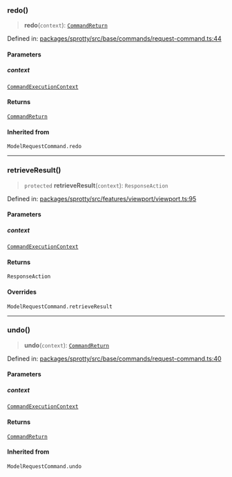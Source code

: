 
### redo()

> **redo**(`context`): [`CommandReturn`](../TypeAlias.CommandReturn)

Defined in: [packages/sprotty/src/base/commands/request-command.ts:44](https://github.com/eclipse-sprotty/sprotty/blob/f9b2433481cc27a1ac0c92d525a92039ae7f6c76/packages/sprotty/src/base/commands/request-command.ts#L44)

#### Parameters

##### context

[`CommandExecutionContext`](../Interface.CommandExecutionContext)

#### Returns

[`CommandReturn`](../TypeAlias.CommandReturn)

#### Inherited from

`ModelRequestCommand.redo`

***

### retrieveResult()

> `protected` **retrieveResult**(`context`): `ResponseAction`

Defined in: [packages/sprotty/src/features/viewport/viewport.ts:95](https://github.com/eclipse-sprotty/sprotty/blob/f9b2433481cc27a1ac0c92d525a92039ae7f6c76/packages/sprotty/src/features/viewport/viewport.ts#L95)

#### Parameters

##### context

[`CommandExecutionContext`](../Interface.CommandExecutionContext)

#### Returns

`ResponseAction`

#### Overrides

`ModelRequestCommand.retrieveResult`

***

### undo()

> **undo**(`context`): [`CommandReturn`](../TypeAlias.CommandReturn)

Defined in: [packages/sprotty/src/base/commands/request-command.ts:40](https://github.com/eclipse-sprotty/sprotty/blob/f9b2433481cc27a1ac0c92d525a92039ae7f6c76/packages/sprotty/src/base/commands/request-command.ts#L40)

#### Parameters

##### context

[`CommandExecutionContext`](../Interface.CommandExecutionContext)

#### Returns

[`CommandReturn`](../TypeAlias.CommandReturn)

#### Inherited from

`ModelRequestCommand.undo`
